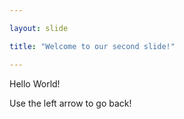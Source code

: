 ```yaml
---

layout: slide

title: "Welcome to our second slide!"

---
```


Hello World!

Use the left arrow to go back!